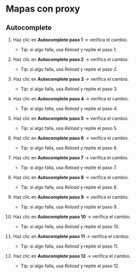 # Mapas con proxy

## Autocomplete

1. Haz clic en **Autocomplete paso 1** → verifica el cambio.

    - Tip: si algo falla, usa *Reload* y repite el paso 1.

2. Haz clic en **Autocomplete paso 2** → verifica el cambio.

    - Tip: si algo falla, usa *Reload* y repite el paso 2.

3. Haz clic en **Autocomplete paso 3** → verifica el cambio.

    - Tip: si algo falla, usa *Reload* y repite el paso 3.

4. Haz clic en **Autocomplete paso 4** → verifica el cambio.

    - Tip: si algo falla, usa *Reload* y repite el paso 4.

5. Haz clic en **Autocomplete paso 5** → verifica el cambio.

    - Tip: si algo falla, usa *Reload* y repite el paso 5.

6. Haz clic en **Autocomplete paso 6** → verifica el cambio.

    - Tip: si algo falla, usa *Reload* y repite el paso 6.

7. Haz clic en **Autocomplete paso 7** → verifica el cambio.

    - Tip: si algo falla, usa *Reload* y repite el paso 7.

8. Haz clic en **Autocomplete paso 8** → verifica el cambio.

    - Tip: si algo falla, usa *Reload* y repite el paso 8.

9. Haz clic en **Autocomplete paso 9** → verifica el cambio.

    - Tip: si algo falla, usa *Reload* y repite el paso 9.

10. Haz clic en **Autocomplete paso 10** → verifica el cambio.

    - Tip: si algo falla, usa *Reload* y repite el paso 10.

11. Haz clic en **Autocomplete paso 11** → verifica el cambio.

    - Tip: si algo falla, usa *Reload* y repite el paso 11.

12. Haz clic en **Autocomplete paso 12** → verifica el cambio.

    - Tip: si algo falla, usa *Reload* y repite el paso 12.
